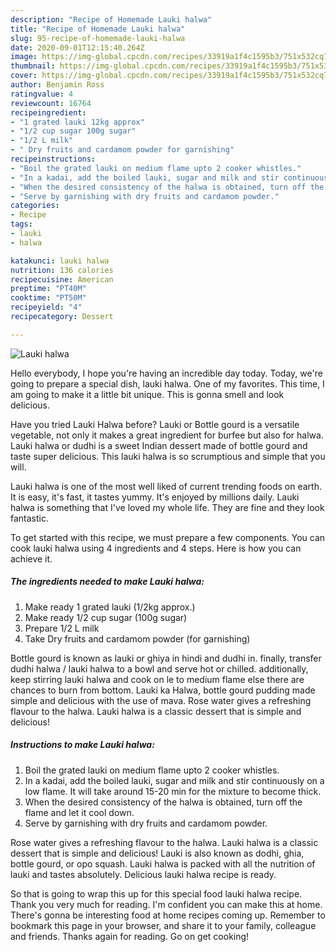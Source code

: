 ```yaml
---
description: "Recipe of Homemade Lauki halwa"
title: "Recipe of Homemade Lauki halwa"
slug: 95-recipe-of-homemade-lauki-halwa
date: 2020-09-01T12:15:40.264Z
image: https://img-global.cpcdn.com/recipes/33919a1f4c1595b3/751x532cq70/lauki-halwa-recipe-main-photo.jpg
thumbnail: https://img-global.cpcdn.com/recipes/33919a1f4c1595b3/751x532cq70/lauki-halwa-recipe-main-photo.jpg
cover: https://img-global.cpcdn.com/recipes/33919a1f4c1595b3/751x532cq70/lauki-halwa-recipe-main-photo.jpg
author: Benjamin Ross
ratingvalue: 4
reviewcount: 16764
recipeingredient:
- "1 grated lauki 12kg approx"
- "1/2 cup sugar 100g sugar"
- "1/2 L milk"
- " Dry fruits and cardamom powder for garnishing"
recipeinstructions:
- "Boil the grated lauki on medium flame upto 2 cooker whistles."
- "In a kadai, add the boiled lauki, sugar and milk and stir continuously on a low flame. It will take around 15-20 min for the mixture to become thick."
- "When the desired consistency of the halwa is obtained, turn off the flame and let it cool down."
- "Serve by garnishing with dry fruits and cardamom powder."
categories:
- Recipe
tags:
- lauki
- halwa

katakunci: lauki halwa 
nutrition: 136 calories
recipecuisine: American
preptime: "PT40M"
cooktime: "PT50M"
recipeyield: "4"
recipecategory: Dessert

---
```



![Lauki halwa](https://img-global.cpcdn.com/recipes/33919a1f4c1595b3/751x532cq70/lauki-halwa-recipe-main-photo.jpg)

Hello everybody, I hope you're having an incredible day today. Today, we're going to prepare a special dish, lauki halwa. One of my favorites. This time, I am going to make it a little bit unique. This is gonna smell and look delicious.

Have you tried Lauki Halwa before? Lauki or Bottle gourd is a versatile vegetable, not only it makes a great ingredient for burfee but also for halwa. Lauki halwa or dudhi is a sweet Indian dessert made of bottle gourd and taste super delicious. This lauki halwa is so scrumptious and simple that you will.

Lauki halwa is one of the most well liked of current trending foods on earth. It is easy, it's fast, it tastes yummy. It's enjoyed by millions daily. Lauki halwa is something that I've loved my whole life. They are fine and they look fantastic.


To get started with this recipe, we must prepare a few components. You can cook lauki halwa using 4 ingredients and 4 steps. Here is how you can achieve it.

<!--inarticleads1-->

##### The ingredients needed to make Lauki halwa:

1. Make ready 1 grated lauki (1/2kg approx.)
1. Make ready 1/2 cup sugar (100g sugar)
1. Prepare 1/2 L milk
1. Take  Dry fruits and cardamom powder (for garnishing)


Bottle gourd is known as lauki or ghiya in hindi and dudhi in. finally, transfer dudhi halwa / lauki halwa to a bowl and serve hot or chilled. additionally, keep stirring lauki halwa and cook on le to medium flame else there are chances to burn from bottom. Lauki ka Halwa, bottle gourd pudding made simple and delicious with the use of mava. Rose water gives a refreshing flavour to the halwa. Lauki halwa is a classic dessert that is simple and delicious! 

<!--inarticleads2-->

##### Instructions to make Lauki halwa:

1. Boil the grated lauki on medium flame upto 2 cooker whistles.
1. In a kadai, add the boiled lauki, sugar and milk and stir continuously on a low flame. It will take around 15-20 min for the mixture to become thick.
1. When the desired consistency of the halwa is obtained, turn off the flame and let it cool down.
1. Serve by garnishing with dry fruits and cardamom powder.


Rose water gives a refreshing flavour to the halwa. Lauki halwa is a classic dessert that is simple and delicious! Lauki is also known as dodhi, ghia, bottle gourd, or opo squash. Lauki halwa is packed with all the nutrition of lauki and tastes absolutely. Delicious lauki halwa recipe is ready. 

So that is going to wrap this up for this special food lauki halwa recipe. Thank you very much for reading. I'm confident you can make this at home. There's gonna be interesting food at home recipes coming up. Remember to bookmark this page in your browser, and share it to your family, colleague and friends. Thanks again for reading. Go on get cooking!
